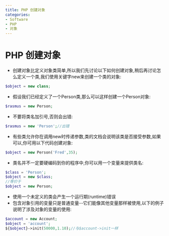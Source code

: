 ```yaml
---
title: PHP 创建对象
categories:
- Software
- PHP
- 对象
---
```

# PHP 创建对象

- 创建对象比定义对象类简单,所以我们先讨论以下如何创建对象,稍后再讨论怎么定义一个类,我们使用关键字new来创建一个类的对象:

```php
$object = new class;
```

- 假设我们已经定义了一个Person类,那么可以这样创建一个Person对象:

```php
$rasmus = new Person;
```

- 不要将类名加引号,否则会出错:

```php
$rasmus = new 'Person';//出错
```

- 有些类允许你在调用new时传递参数,类的文档会说明该类是否接受参数,如果可以,你可用以下代码创建对象:

```php
$object = new Person('Fred',35);
```

- 类名并不一定要硬编码到你的程序中,你可以用一个变量来提供类名:

```php
$class = 'Person';
$object = new $class;
//等价于
$object = new Person;
```

- 使用一个未定义的类会产生一个运行期(runtime)错误
- 包含对象引用的变量只是普通变量--它们能像其他变量那样被使用,以下的例子说明了涉及对象的变量的使用:

```php
$account = new Account;
$object = 'account';
${$object}->init(50000,1.10);//与$account->init一样
```